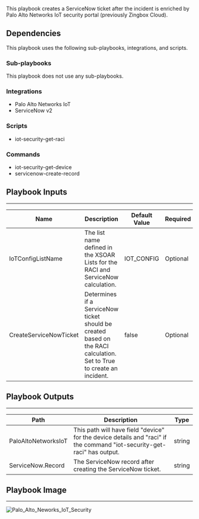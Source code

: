 This playbook creates a ServiceNow ticket after the incident is enriched by Palo Alto Networks IoT security portal (previously Zingbox Cloud).

## Dependencies
This playbook uses the following sub-playbooks, integrations, and scripts.

### Sub-playbooks
This playbook does not use any sub-playbooks.

### Integrations
* Palo Alto Networks IoT
* ServiceNow v2

### Scripts
* iot-security-get-raci

### Commands
* iot-security-get-device
* servicenow-create-record

## Playbook Inputs
---

| **Name** | **Description** | **Default Value** | **Required** |
| --- | --- | --- | --- |
| IoTConfigListName | The list name defined in the XSOAR Lists for the RACI and ServiceNow calculation. | IOT_CONFIG | Optional |
| CreateServiceNowTicket | Determines if a ServiceNow ticket should be created based on the RACI calculation. Set to True to create an incident. | false | Optional |

## Playbook Outputs
---

| **Path** | **Description** | **Type** |
| --- | --- | --- |
| PaloAltoNetworksIoT | This path will have field "device" for the device details and "raci" if the command "iot\-security\-get\-raci" has output. | string |
| ServiceNow.Record | The ServiceNow record after creating the ServiceNow ticket. | string |

## Playbook Image
---
![Palo_Alto_Neworks_IoT_Security](https://raw.githubusercontent.com/cvescan/cvescan/92edd9fcaa5edf797748bce9182cde2730ea08e1/Packs/PaloAltoNetworks_IoT/doc_files/Palo_Alto_Neworks_IoT_Security_Playbook.png)
